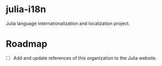 # julia-i18n
Julia language internationalization and localization project.

# Roadmap

- [ ] Add and update references of this organization to the Julia website.
